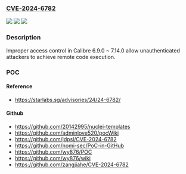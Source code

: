 ### [CVE-2024-6782](https://cve.mitre.org/cgi-bin/cvename.cgi?name=CVE-2024-6782)
![](https://img.shields.io/static/v1?label=Product&message=Calibre&color=blue)
![](https://img.shields.io/static/v1?label=Version&message=6.9.0%3C%3D%207.14.0%20&color=brighgreen)
![](https://img.shields.io/static/v1?label=Vulnerability&message=CWE-863%20Incorrect%20Authorization&color=brighgreen)

### Description

Improper access control in Calibre 6.9.0 ~ 7.14.0 allow unauthenticated attackers to achieve remote code execution.

### POC

#### Reference
- https://starlabs.sg/advisories/24/24-6782/

#### Github
- https://github.com/20142995/nuclei-templates
- https://github.com/adminlove520/pocWiki
- https://github.com/jdpsl/CVE-2024-6782
- https://github.com/nomi-sec/PoC-in-GitHub
- https://github.com/wy876/POC
- https://github.com/wy876/wiki
- https://github.com/zangjiahe/CVE-2024-6782

